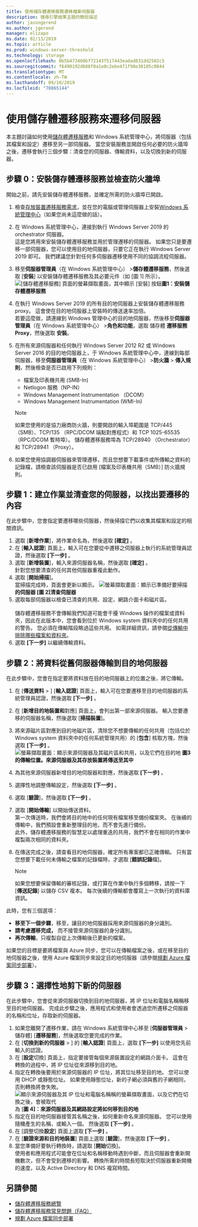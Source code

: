 ```yaml
---
title: 使用儲存體遷移服務遷移檔案伺服器
description: 搜尋引擎結果主題的簡短描述
author: jasongerend
ms.author: jgerend
manager: elizapo
ms.date: 02/13/2019
ms.topic: article
ms.prod: windows-server-threshold
ms.technology: storage
ms.openlocfilehash: 0b5b473460bf72143f517443eadad831dd2502c5
ms.sourcegitcommit: f6490192d686f0a1e0c2ebe471f98e30105c0844
ms.translationtype: MT
ms.contentlocale: zh-TW
ms.lasthandoff: 09/10/2019
ms.locfileid: "70865144"
---
```

# <a name="use-storage-migration-service-to-migrate-a-server"></a>使用儲存體遷移服務來遷移伺服器

本主題討論如何使用[儲存體遷移服務](overview.md)和 Windows 系統管理中心，將伺服器（包括其檔案和設定）遷移至另一部伺服器。 當您安裝服務並開啟任何必要的防火牆埠之後，遷移會執行三個步驟：清查您的伺服器、傳輸資料，以及切換到新的伺服器。

## <a name="step-0-install-storage-migration-service-and-check-firewall-ports"></a>步驟 0：安裝儲存體遷移服務並檢查防火牆埠

開始之前，請先安裝儲存體遷移服務，並確定所需的防火牆埠已開啟。

1. 檢查[存放裝置遷移服務需求](overview.md#requirements)，並在您的電腦或管理伺服器上安裝[Windows 系統管理中心](../../manage/windows-admin-center/understand/windows-admin-center.md)（如果您尚未這麼做的話）。
2. 在 Windows 系統管理中心，連接到執行 Windows Server 2019 的 orchestrator 伺服器。 <br>這是您將用來安裝儲存體遷移服務並用於管理遷移的伺服器。 如果您只是要遷移一部伺服器，您可以使用目的地伺服器，只要它正在執行 Windows Server 2019 即可。 我們建議您針對任何多伺服器遷移使用不同的協調流程伺服器。
1. 移至**伺服器管理員**（在 Windows 系統管理中心） >**儲存體遷移服務**，然後選取 [**安裝**] 以安裝儲存體遷移服務及其必要元件（如 [圖 1] 所示）。
    ![[儲存體遷移服務] 頁面的螢幕擷取畫面，其中](media/migrate/install.png)顯示 [安裝] 按鈕**圖1：安裝儲存體遷移服務**
1. 在執行 Windows Server 2019 的所有目的地伺服器上安裝儲存體遷移服務 proxy。 這會使在目的地伺服器上安裝時的傳送速率加倍。 <br>若要這麼做，請連線到 Windows 管理中心的目的地伺服器，然後移至**伺服器管理員**（在 Windows 系統管理中心） >**角色和功能**，選取 儲存體 **遷移服務 Proxy**，然後選取 **安裝**。
1. 在所有來源伺服器和任何執行 Windows Server 2012 R2 或 Windows Server 2016 的目的地伺服器上，于 Windows 系統管理中心中，連線到每部伺服器，移至**伺服器管理員**（在 Windows 系統管理中心） >**防火牆** >  **傳入規則**，然後檢查是否已啟用下列規則：
    - 檔案及印表機共用 (SMB-In)
    - Netlogon 服務（NP-IN）
    - Windows Management Instrumentation （DCOM）
    - Windows Management Instrumentation (WMI-In)

   > [!NOTE]
   > 如果您使用的是協力廠商防火牆，則要開啟的輸入埠範圍是 TCP/445 （SMB）、TCP/135 （RPC/DCOM 端點對應程式）和 TCP 1025-65535 （RPC/DCOM 暫時埠）。 儲存體遷移服務埠為 TCP/28940 （Orchestrator）和 TCP/28941 （Proxy）。

1. 如果您使用協調器伺服器來管理遷移，而且您想要下載事件或所傳輸之資料的記錄檔，請檢查該伺服器是否已啟用 [檔案及印表機共用（SMB）] 防火牆規則。

## <a name="step-1-create-a-job-and-inventory-your-servers-to-figure-out-what-to-migrate"></a>步驟 1：建立作業並清查您的伺服器，以找出要遷移的內容

在此步驟中，您會指定要遷移哪些伺服器，然後掃描它們以收集其檔案和設定的相關資訊。

1. 選取 [**新增作業**]，將作業命名為，然後選取 **[確定]** 。
1. 在 [**輸入認證**] 頁面上，輸入可在您要從中遷移之伺服器上執行的系統管理員認證，然後選取 **[下一步]** 。
1. 選取 [**新增裝置**]，輸入來源伺服器名稱，然後選取 **[確定]** 。 <br>針對您想要清查的任何其他伺服器重複此動作。
1. 選取 [**開始掃描**]。<br>當掃描完成時，頁面會更新以顯示。
    ![螢幕擷取畫面：顯示已準備好要](media/migrate/inventory.png)掃描**的伺服器 [圖 2]清查伺服器**
1. 選取每部伺服器以檢查已清查的共用、設定、網路介面卡和磁片區。 <br><br>儲存體遷移服務不會傳輸我們知道可能會干擾 Windows 操作的檔案或資料夾，因此在此版本中，您會看到位於 Windows system 資料夾中的任何共用的警告。 您必須在傳輸階段略過這些共用。 如需詳細資訊，請參閱[從傳輸中排除哪些檔案和資料夾](faq.md#what-files-and-folders-are-excluded-from-transfers)。
1. 選取 **[下一步]** 以繼續傳輸資料。

## <a name="step-2-transfer-data-from-your-old-servers-to-the-destination-servers"></a>步驟 2：將資料從舊伺服器傳輸到目的地伺服器

在此步驟中，您會在指定要將資料放在目的地伺服器上的位置之後，將它傳輸。

1. 在 [**傳送資料** > ] [**輸入認證**] 頁面上，輸入可在您要遷移至目的地伺服器的系統管理員認證，然後選取 **[下一步]** 。
2. 在 [**新增目的地裝置和**對應] 頁面上，會列出第一部來源伺服器。 輸入您要遷移的伺服器名稱，然後選取 [**掃描裝置**]。
3. 將來源磁片區對應到目的地磁片區，清除您不想要傳輸的任何共用（包括位於 Windows system 資料夾中的任何系統管理共用）的 [**包含**] 核取方塊，然後選取 **[下一步]** 。
   ![螢幕擷取畫面：顯示來源伺服器及其磁片區和共用，以及它們在目的地](media/migrate/transfer.png) **圖3的傳輸位置。來源伺服器及其存放裝置將傳送至其中**
4. 為其他來源伺服器新增目的地伺服器和對應，然後選取 **[下一步]** 。
5. 選擇性地調整傳輸設定，然後選取 **[下一步]** 。
6. 選取 [**驗證**]，然後選取 **[下一步]** 。
7. 選取 [**開始傳輸**] 以開始傳送資料。<br>第一次傳送時，我們會將目的地中的任何現有檔案移至備份檔案夾。 在後續的傳輸中，我們預設會重新整理目的地，而不會先進行備份。 <br>此外，儲存體遷移服務的智慧足以處理重迭的共用，我們不會在相同的作業中複製兩次相同的資料夾。
8. 在傳送完成之後，請查看目的地伺服器，確定所有專案都已正確傳輸。 只有當您想要下載任何未傳輸之檔案的記錄檔時，才選取 [**錯誤記錄**檔]。

   > [!NOTE]
   > 如果您想要保留傳輸的審核記錄，或打算在作業中執行多個轉移，請按一下 [**傳送記錄**] 以儲存 CSV 複本。 每次後續的傳輸都會覆寫上一次執行的資料庫資訊。 

此時，您有三個選項：

- **移至下一個步驟**，移至，讓目的地伺服器採用來源伺服器的身分識別。
- **請考慮遷移完成，** 而不接管來源伺服器的身分識別。
- **再次傳輸**，只複製自從上次傳輸後已更新的檔案。

如果您的目標是要將檔案與 Azure 同步，您可以在傳輸檔案之後，或在移至目的地伺服器之後，使用 Azure 檔案同步來設定目的地伺服器（請參閱[規劃 Azure 檔案同步部署](https://docs.microsoft.com/azure/storage/files/storage-sync-files-planning)）。

## <a name="step-3-optionally-cut-over-to-the-new-servers"></a>步驟 3：選擇性地剪下新的伺服器

在此步驟中，您會從來源伺服器切換到目的地伺服器，將 IP 位址和電腦名稱稱移至目的地伺服器。 完成此步驟之後，應用程式和使用者會透過您所遷移之伺服器的名稱和位址，存取新的伺服器。

 1. 如果您離開了遷移作業，請在 Windows 系統管理中心移至 [**伺服器管理員** > 儲存體] [**遷移服務**]，然後選取您要完成的作業。 
 1. 在 [**切換到新的伺服器** > ] 的 [**輸入認證**] 頁面上，選取 **[下一步]** 以使用您先前輸入的認證。
 1. 在 [**設定**切換] 頁面上，指定要接管每個來源裝置設定的網路介面卡。 這會在轉換的過程中，將 IP 位址從來源移到目的地。
 1. 指定在轉換後要用於來源伺服器的 IP 位址，將其位址移至目的地。 您可以使用 DHCP 或靜態位址。 如果使用靜態位址，新的子網必須與舊的子網相同，否則轉換將會失敗。
    ![顯示來源伺服器及其 IP 位址和電腦名稱稱的螢幕擷取畫面，以及它們在切換之後，會被取代](media/migrate/cutover.png)
    為 [**圖 4]：來源伺服器及其網路設定將如何移到目的地**
 1. 指定在目的地伺服器接管其名稱之後，如何重新命名來源伺服器。 您可以使用隨機產生的名稱，或輸入一個。 然後選取 **[下一步]** 。
 1. 在 [調整切換**設定**] 頁面上選取 **[下一步]** 。
 1. 在 [**驗證來源和目的地裝置**] 頁面上選取 [**驗證**]，然後選取 **[下一步]** 。
 1. 當您準備好要執行轉換時，請選取 [**開始**切換]。 <br>使用者和應用程式可能會在位址和名稱移動時遇到中斷，而且伺服器會重新開機數次，但不會受到遷移的影響。 轉換所需的時間長短取決於伺服器重新開機的速度，以及 Active Directory 和 DNS 複寫時間。

## <a name="see-also"></a>另請參閱

- [儲存體遷移服務總覽](overview.md)
- [儲存體遷移服務常見問題（FAQ）](faq.md)
- [規劃 Azure 檔案同步部署](https://docs.microsoft.com/azure/storage/files/storage-sync-files-planning)
